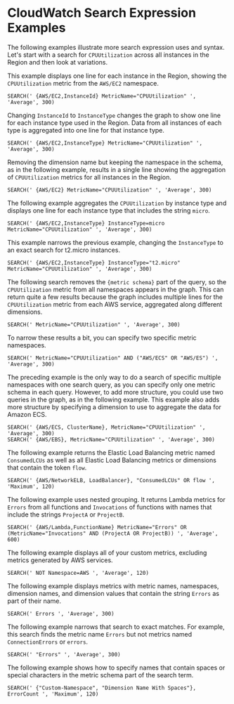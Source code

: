 # CloudWatch Search Expression Examples<a name="search-expression-examples"></a>

The following examples illustrate more search expression uses and syntax\. Let's start with a search for `CPUUtilization` across all instances in the Region and then look at variations\.

This example displays one line for each instance in the Region, showing the `CPUUtilization` metric from the `AWS/EC2` namespace\.

```
SEARCH(' {AWS/EC2,InstanceId} MetricName="CPUUtilization" ', 'Average', 300)
```

Changing `InstanceId` to `InstanceType` changes the graph to show one line for each instance type used in the Region\. Data from all instances of each type is aggregated into one line for that instance type\.

```
SEARCH(' {AWS/EC2,InstanceType} MetricName="CPUUtilization" ', 'Average', 300)
```

Removing the dimension name but keeping the namespace in the schema, as in the following example, results in a single line showing the aggregation of `CPUUtilization` metrics for all instances in the Region\.

```
SEARCH(' {AWS/EC2} MetricName="CPUUtilization" ', 'Average', 300)
```

The following example aggregates the `CPUUtilization` by instance type and displays one line for each instance type that includes the string `micro`\.

```
SEARCH(' {AWS/EC2,InstanceType} InstanceType=micro MetricName="CPUUtilization" ', 'Average', 300)
```

This example narrows the previous example, changing the `InstanceType` to an exact search for t2\.micro instances\.

```
SEARCH(' {AWS/EC2,InstanceType} InstanceType="t2.micro" MetricName="CPUUtilization" ', 'Average', 300)
```

The following search removes the `{metric schema}` part of the query, so the `CPUUtilization` metric from all namespaces appears in the graph\. This can return quite a few results because the graph includes multiple lines for the `CPUUtilization` metric from each AWS service, aggregated along different dimensions\. 

```
SEARCH(' MetricName="CPUUtilization" ', 'Average', 300)
```

To narrow these results a bit, you can specify two specific metric namespaces\. 

```
SEARCH(' MetricName="CPUUtilization" AND ("AWS/ECS" OR "AWS/ES") ', 'Average', 300)
```

The preceding example is the only way to do a search of specific multiple namespaces with one search query, as you can specify only one metric schema in each query\. However, to add more structure, you could use two queries in the graph, as in the following example\. This example also adds more structure by specifying a dimension to use to aggregate the data for Amazon ECS\.

```
SEARCH(' {AWS/ECS, ClusterName}, MetricName="CPUUtilization" ', 'Average', 300)
SEARCH(' {AWS/EBS}, MetricName="CPUUtilization" ', 'Average', 300)
```

The following example returns the Elastic Load Balancing metric named `ConsumedLCUs` as well as all Elastic Load Balancing metrics or dimensions that contain the token `flow`\. 

```
SEARCH(' {AWS/NetworkELB, LoadBalancer}, "ConsumedLCUs" OR flow ', 'Maximum', 120)
```

The following example uses nested grouping\. It returns Lambda metrics for `Errors` from all functions and `Invocations` of functions with names that include the strings `ProjectA` or `ProjectB`\.

```
SEARCH(' {AWS/Lambda,FunctionName} MetricName="Errors" OR (MetricName="Invocations" AND (ProjectA OR ProjectB)) ', 'Average', 600)
```

The following example displays all of your custom metrics, excluding metrics generated by AWS services\.

```
SEARCH(' NOT Namespace=AWS ', 'Average', 120)
```

The following example displays metrics with metric names, namespaces, dimension names, and dimension values that contain the string `Errors` as part of their name\.

```
SEARCH(' Errors ', 'Average', 300)
```

The following example narrows that search to exact matches\. For example, this search finds the metric name `Errors` but not metrics named `ConnectionErrors` or `errors`\.

```
SEARCH(' "Errors" ', 'Average', 300)
```

The following example shows how to specify names that contain spaces or special characters in the metric schema part of the search term\.

```
SEARCH(' {"Custom-Namespace", "Dimension Name With Spaces"}, ErrorCount ', 'Maximum', 120)
```